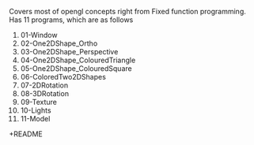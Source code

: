 Covers most of opengl concepts right from Fixed function programming.
Has 11 programs, which are as follows 

1) 01-Window
2) 02-One2DShape_Ortho
3) 03-One2DShape_Perspective
4) 04-One2DShape_ColouredTriangle
5) 05-One2DShape_ColouredSquare
6) 06-ColoredTwo2DShapes
7) 07-2DRotation
8) 08-3DRotation
9) 09-Texture
10) 10-Lights
11) 11-Model

+README


